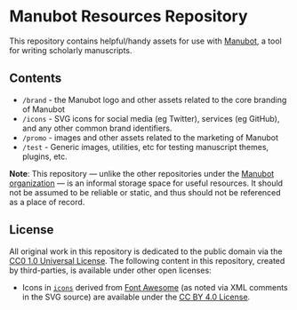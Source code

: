 # Manubot Resources Repository

This repository contains helpful/handy assets for use with [Manubot](https://manubot.org/ "Manubot"), a tool for writing scholarly manuscripts.

## Contents

- `/brand` - the Manubot logo and other assets related to the core branding of Manubot
- `/icons` - SVG icons for social media (eg Twitter), services (eg GitHub), and any other common brand identifiers.
- `/promo` - images and other assets related to the marketing of Manubot
- `/test` - Generic images, utilities, etc for testing manuscript themes, plugins, etc.

**Note**: This repository — unlike the other repositories under the [Manubot organization](https://github.com/manubot) — is an informal storage space for useful resources. It should not be assumed to be reliable or static, and thus should not be referenced as a place of record.

## License

All original work in this repository is dedicated to the public domain via the [CC0 1.0 Universal License](license.md).
The following content in this repository, created by third-parties, is available under other open licenses:

+ Icons in [`icons`](icons) derived from [Font Awesome](https://fontawesome.com/license/free) (as noted via XML comments in the SVG source) are available under the [CC BY 4.0 License](https://creativecommons.org/licenses/by/4.0/).
